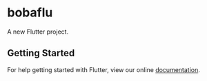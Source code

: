# bobaflu

A new Flutter project.

## Getting Started

For help getting started with Flutter, view our online
[documentation](https://flutter.io/).
